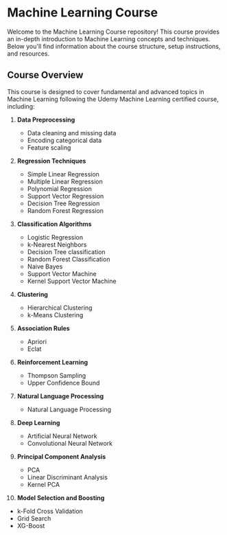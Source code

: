 # Machine Learning Course

Welcome to the Machine Learning Course repository! This course provides an in-depth introduction to Machine Learning concepts and techniques. Below you'll find information about the course structure, setup instructions, and resources.

## Course Overview

This course is designed to cover fundamental and advanced topics in Machine Learning following the Udemy Machine Learning certified course, including:

1. **Data Preprocessing**
   - Data cleaning and missing data
   - Encoding categorical data
   - Feature scaling

2. **Regression Techniques**
   - Simple Linear Regression
   - Multiple Linear Regression
   - Polynomial Regression
   - Support Vector Regression
   - Decision Tree Regression
   - Random Forest Regression

3. **Classification Algorithms**
   - Logistic Regression
   - k-Nearest Neighbors
   - Decision Tree classification
   - Random Forest Classification
   - Naive Bayes
   - Support Vector Machine
   - Kernel Support Vector Machine

4. **Clustering**
   - Hierarchical Clustering
   - k-Means Clustering

5. **Association Rules**
   - Apriori
   - Eclat
     
6. **Reinforcement Learning**
   - Thompson Sampling
   - Upper Confidence Bound
  
7. **Natural Language Processing**
   - Natural Language Processing

8. **Deep Learning**
   - Artificial Neural Network
   - Convolutional Neural Network
  
9. **Principal Component Analysis**
   - PCA
   - Linear Discriminant Analysis
   - Kernel PCA
  
10. **Model Selection and Boosting**
   - k-Fold Cross Validation
   - Grid Search
   - XG-Boost
